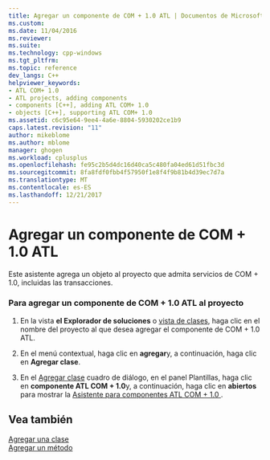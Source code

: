 ```yaml
---
title: Agregar un componente de COM + 1.0 ATL | Documentos de Microsoft
ms.custom: 
ms.date: 11/04/2016
ms.reviewer: 
ms.suite: 
ms.technology: cpp-windows
ms.tgt_pltfrm: 
ms.topic: reference
dev_langs: C++
helpviewer_keywords:
- ATL COM+ 1.0
- ATL projects, adding components
- components [C++], adding ATL COM+ 1.0
- objects [C++], supporting ATL COM+ 1.0
ms.assetid: c6c95e64-9ee4-4a6e-8804-5930202ce1b9
caps.latest.revision: "11"
author: mikeblome
ms.author: mblome
manager: ghogen
ms.workload: cplusplus
ms.openlocfilehash: fe95c2b5d4dc16d40ca5c480fa04ed61d51fbc3d
ms.sourcegitcommit: 8fa8fdf0fbb4f57950f1e8f4f9b81b4d39ec7d7a
ms.translationtype: MT
ms.contentlocale: es-ES
ms.lasthandoff: 12/21/2017
---
```

# <a name="adding-an-atl-com-10-component"></a>Agregar un componente de COM + 1.0 ATL
Este asistente agrega un objeto al proyecto que admita servicios de COM + 1.0, incluidas las transacciones.  
  
### <a name="to-add-an-atl-com-10-component-to-your-project"></a>Para agregar un componente de COM + 1.0 ATL al proyecto  
  
1.  En la vista **el Explorador de soluciones** o [vista de clases](http://msdn.microsoft.com/en-us/8d7430a9-3e33-454c-a9e1-a85e3d2db925), haga clic en el nombre del proyecto al que desea agregar el componente de COM + 1.0 ATL.  
  
2.  En el menú contextual, haga clic en **agregar**y, a continuación, haga clic en **Agregar clase**.  
  
3.  En el [Agregar clase](../../ide/add-class-dialog-box.md) cuadro de diálogo, en el panel Plantillas, haga clic en **componente ATL COM + 1.0**y, a continuación, haga clic en **abiertos** para mostrar la [Asistente para componentes ATL COM + 1.0 ](../../atl/reference/atl-com-plus-1-0-component-wizard.md).  
  
## <a name="see-also"></a>Vea también  
 [Agregar una clase](../../ide/adding-a-class-visual-cpp.md)   
 [Agregar un método](../../ide/adding-a-method-visual-cpp.md)


